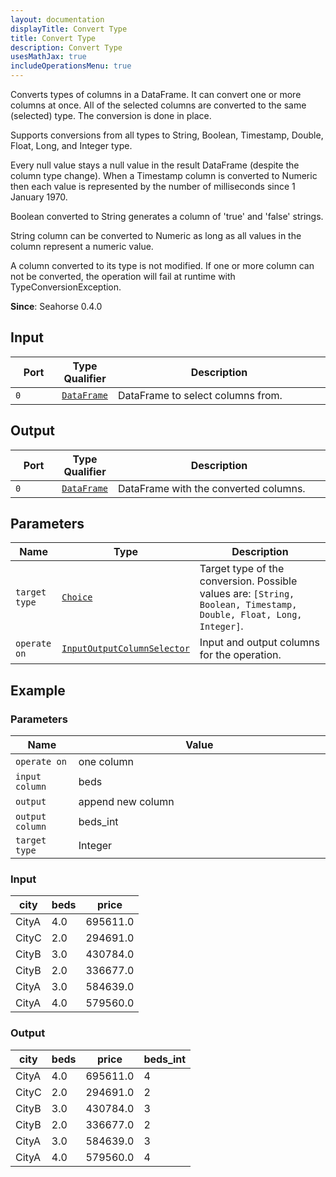 ```yaml
---
layout: documentation
displayTitle: Convert Type
title: Convert Type
description: Convert Type
usesMathJax: true
includeOperationsMenu: true
---
```


Converts types of columns in a DataFrame. It can convert one or more columns at once.
All of the selected columns are converted to the same (selected) type. The conversion is done in
place.

Supports conversions from all types to String, Boolean, Timestamp, Double, Float, Long,
and Integer type.

Every null value stays a null value in the result DataFrame (despite the column type change).
When a Timestamp column is converted to Numeric then each value is represented
by the number of milliseconds since 1 January 1970.

Boolean converted to String generates a column of 'true' and 'false' strings.

String column can be converted to Numeric as long as all values in the column represent a numeric value.

A column converted to its type is not modified.
If one or more column can not be converted,
the operation will fail at runtime with TypeConversionException.

**Since**: Seahorse 0.4.0

## Input

<table>
<thead>
<tr>
<th style="width:15%">Port</th>
<th style="width:15%">Type Qualifier</th>
<th style="width:70%">Description</th>
</tr>
</thead>
<tbody>
<tr>
<td><code>0</code></td>
<td><code><a href="../classes/dataframe.html">DataFrame</a></code></td>
<td>DataFrame to select columns from.</td>
</tr>
</tbody>
</table>

## Output

<table>
<thead>
<tr>
<th style="width:15%">Port</th>
<th style="width:15%">Type Qualifier</th>
<th style="width:70%">Description</th>
</tr>
</thead>
<tbody>
<tr>
<td><code>0</code></td>
<td><code><a href="../classes/dataframe.html">DataFrame</a></code></td>
<td>DataFrame with the converted columns.</td>
</tr>
</tbody>
</table>

## Parameters

<table class="table">
<thead>
<tr>
<th style="width:15%">Name</th>
<th style="width:15%">Type</th>
<th style="width:70%">Description</th>
</tr>
</thead>
<tbody>
<tr>
<td><code>target type</code></td>
<td><code><a href="../parameters.html#single_choice">Choice</a></code></td>
<td>Target type of the conversion. Possible values are: <code>[String, Boolean, Timestamp, Double, Float, Long,
Integer]</code>.</td>
</tr>

<tr>
<td><code>operate on</code></td>
<td><code><a href="../parameters.html#input_output_column_selector">InputOutputColumnSelector</a></code></td>
<td>Input and output columns for the operation.</td>
</tr>
</tbody>
</table>

## Example


### Parameters

<table class="table">
<thead>
<tr>
<th style="width:20%">Name</th>
<th style="width:80%">Value</th>
</tr>
</thead>
<tbody>
<tr>
<td><code>operate on</code></td>
<td>one column</td>
</tr>
<tr>
<td><code>input column</code></td>
<td>beds</td>
</tr>
<tr>
<td><code>output</code></td>
<td>append new column</td>
</tr>
<tr>
<td><code>output column</code></td>
<td>beds_int</td>
</tr>
<tr>
<td><code>target type</code></td>
<td>Integer</td>
</tr>
</tbody>
</table>

### Input

<table class="table">
    <thead>
        <tr>
            <th>city</th>
            <th>beds</th>
            <th>price</th>
        </tr>
    </thead>
    <tbody>
        <tr>
            <td>CityA</td>
            <td>4.0</td>
            <td>695611.0</td>
       </tr>
        <tr>
            <td>CityC</td>
            <td>2.0</td>
            <td>294691.0</td>
       </tr>
        <tr>
            <td>CityB</td>
            <td>3.0</td>
            <td>430784.0</td>
       </tr>
        <tr>
            <td>CityB</td>
            <td>2.0</td>
            <td>336677.0</td>
       </tr>
        <tr>
            <td>CityA</td>
            <td>3.0</td>
            <td>584639.0</td>
       </tr>
        <tr>
            <td>CityA</td>
            <td>4.0</td>
            <td>579560.0</td>
       </tr>
    </tbody>
</table>

### Output

<table class="table">
    <thead>
        <tr>
            <th>city</th>
            <th>beds</th>
            <th>price</th>
            <th>beds_int</th>
        </tr>
    </thead>
    <tbody>
        <tr>
            <td>CityA</td>
            <td>4.0</td>
            <td>695611.0</td>
            <td>4</td>
       </tr>
        <tr>
            <td>CityC</td>
            <td>2.0</td>
            <td>294691.0</td>
            <td>2</td>
       </tr>
        <tr>
            <td>CityB</td>
            <td>3.0</td>
            <td>430784.0</td>
            <td>3</td>
       </tr>
        <tr>
            <td>CityB</td>
            <td>2.0</td>
            <td>336677.0</td>
            <td>2</td>
       </tr>
        <tr>
            <td>CityA</td>
            <td>3.0</td>
            <td>584639.0</td>
            <td>3</td>
       </tr>
        <tr>
            <td>CityA</td>
            <td>4.0</td>
            <td>579560.0</td>
            <td>4</td>
       </tr>
    </tbody>
</table>
